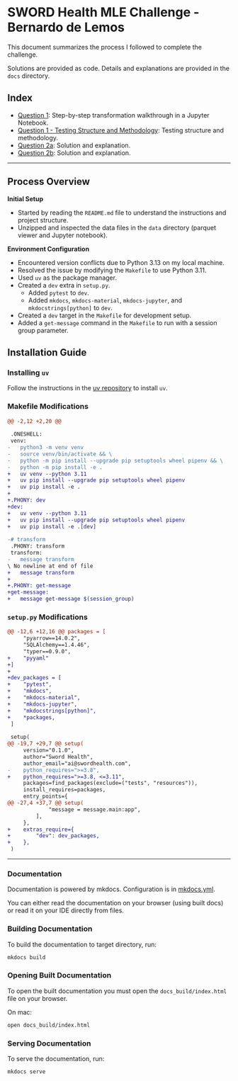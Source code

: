 # SWORD Health MLE Challenge - Bernardo de Lemos

This document summarizes the process I followed to complete the challenge.

Solutions are provided as code. Details and explanations are provided in the `docs` directory.

## Index

- [Question 1](question_1.ipynb): Step-by-step transformation walkthrough in a Jupyter Notebook.
- [Question 1 - Testing Structure and Methodology](Question_1_Tests.md): Testing structure and methodology.
- [Question 2a](question_2a.md): Solution and explanation.
- [Question 2b](question_2b.md): Solution and explanation.

---

## Process Overview

**Initial Setup**
- Started by reading the `README.md` file to understand the instructions and project structure.
- Unzipped and inspected the data files in the `data` directory (parquet viewer and Jupyter notebook).

**Environment Configuration**
- Encountered version conflicts due to Python 3.13 on my local machine.
- Resolved the issue by modifying the `Makefile` to use Python 3.11.
- Used `uv` as the package manager.
- Created a `dev` extra in `setup.py`.
    - Added `pytest` to `dev`.
    - Added `mkdocs`, `mkdocs-material`, `mkdocs-jupyter`, and `mkdocstrings[python]` to `dev`.
- Created a `dev` target in the `Makefile` for development setup.
- Added a `get-message` command in the `Makefile` to run with a session group parameter.

## Installation Guide

### Installing `uv`
Follow the instructions in the [uv repository](https://github.com/astral-sh/uv) to install `uv`.

### Makefile Modifications

```diff
@@ -2,12 +2,20 @@
 
 .ONESHELL:
 venv:
-	python3 -m venv venv
-	source venv/bin/activate && \
-	python -m pip install --upgrade pip setuptools wheel pipenv && \
-	python -m pip install -e .
+	uv venv --python 3.11
+	uv pip install --upgrade pip setuptools wheel pipenv
+	uv pip install -e .
+
+.PHONY: dev
+dev:
+	uv venv --python 3.11
+	uv pip install --upgrade pip setuptools wheel pipenv
+	uv pip install -e .[dev]
 
-# transform
 .PHONY: transform
 transform:
-	message transform
\ No newline at end of file
+	message transform
+
+.PHONY: get-message
+get-message:
+	message get-message $(session_group)
```

### `setup.py` Modifications

```diff
@@ -12,6 +12,16 @@ packages = [
     "pyarrow==14.0.2",
     "SQLAlchemy==1.4.46",
     "typer==0.9.0",
+    "pyyaml"
+]
+
+dev_packages = [
+    "pytest",
+    "mkdocs",
+    "mkdocs-material",
+    "mkdocs-jupyter",
+    "mkdocstrings[python]",
+    *packages,
 ]
 
 setup(
@@ -19,7 +29,7 @@ setup(
     version="0.1.0",
     author="Sword Health",
     author_email="ai@swordhealth.com",
-    python_requires=">=3.8",
+    python_requires=">=3.8, <=3.11",
     packages=find_packages(exclude=("tests", "resources")),
     install_requires=packages,
     entry_points={
@@ -27,4 +37,7 @@ setup(
             "message = message.main:app",
         ],
     },
+    extras_require={
+        "dev": dev_packages,
+    },
 )
```

---

### Documentation

Documentation is powered by mkdocs. Configuration is in [mkdocs.yml](mkdocs.yml).

You can either read the documentation on your browser (using built docs) or read it on your IDE directly from files.

### Building Documentation

To build the documentation to target directory, run:

```bash
mkdocs build
```

### Opening Built Documentation

To open the built documentation you must open the `docs_build/index.html` file on your browser.

On mac:

```bash
open docs_build/index.html
```

### Serving Documentation

To serve the documentation, run:

```bash
mkdocs serve
```

